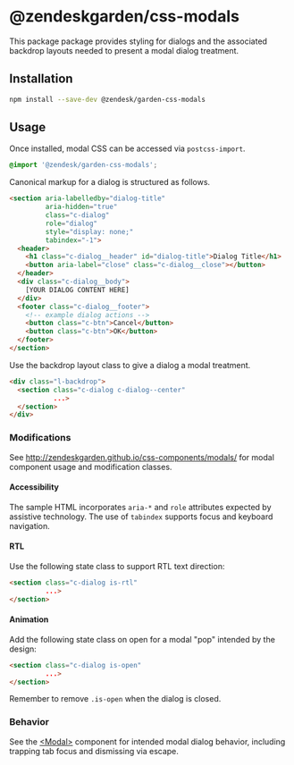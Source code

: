 # @zendeskgarden/css-modals

This package package provides styling for dialogs and the associated
backdrop layouts needed to present a modal dialog treatment.

## Installation

```sh
npm install --save-dev @zendesk/garden-css-modals
```

## Usage

Once installed, modal CSS can be accessed via `postcss-import`.

```css
@import '@zendesk/garden-css-modals';
```

Canonical markup for a dialog is structured as follows.

```html
<section aria-labelledby="dialog-title"
         aria-hidden="true"
         class="c-dialog"
         role="dialog"
         style="display: none;"
         tabindex="-1">
  <header>
    <h1 class="c-dialog__header" id="dialog-title">Dialog Title</h1>
    <button aria-label="close" class="c-dialog__close"></button>
  </header>
  <div class="c-dialog__body">
    [YOUR DIALOG CONTENT HERE]
  </div>
  <footer class="c-dialog__footer">
    <!-- example dialog actions -->
    <button class="c-btn">Cancel</button>
    <button class="c-btn">OK</button>
  </footer>
</section>
```

Use the backdrop layout class to give a dialog a modal treatment.

```html
<div class="l-backdrop">
  <section class="c-dialog c-dialog--center"
           ...>
  </section>
</div>
```

### Modifications

See http://zendeskgarden.github.io/css-components/modals/ for
modal component usage and modification classes.

#### Accessibility

The sample HTML incorporates `aria-*` and `role` attributes expected by
assistive technology. The use of `tabindex` supports focus and keyboard
navigation.


#### RTL

Use the following state class to support RTL text direction:

```html
<section class="c-dialog is-rtl"
         ...>
</section>
```

#### Animation

Add the following state class on open for a modal "pop" intended by the
design:

```html
<section class="c-dialog is-open"
         ...>
</section>
```

Remember to remove `.is-open` when the dialog is closed.

### Behavior

See the
[&lt;Modal&gt;](https://zendeskgarden.github.io/react-components/#!/Modal)
component for intended modal dialog behavior, including trapping tab
focus and dismissing via escape.
